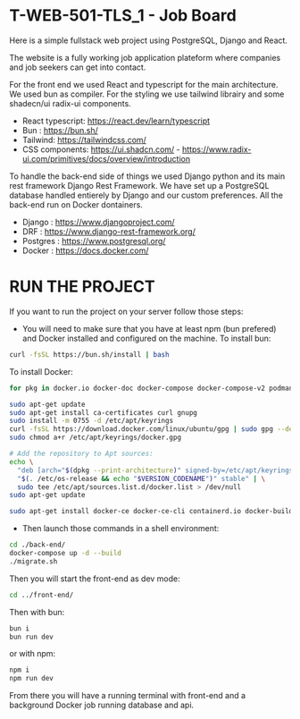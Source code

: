 # T-WEB-501-TLS_1 - Job Board

Here is a simple fullstack web project using PostgreSQL, Django and React.

The website is a fully working job application plateform where companies and job seekers can get into contact.

For the front end we used React and typescript for the main architecture. We used bun as compiler. For the styling we use tailwind librairy and some shadecn/ui radix-ui components.

  - React typescript: https://react.dev/learn/typescript
  - Bun : https://bun.sh/
  - Tailwind: https://tailwindcss.com/
  - CSS components: https://ui.shadcn.com/ - https://www.radix-ui.com/primitives/docs/overview/introduction

To handle the back-end side of things we used Django python and its main rest framework Django Rest Framework. We have set up a PostgreSQL database handled entierely by Django and our custom preferences. 
All the back-end run on Docker dontainers.

  - Django : https://www.djangoproject.com/
  - DRF : https://www.django-rest-framework.org/
  - Postgres : https://www.postgresql.org/
  - Docker : https://docs.docker.com/




# RUN THE PROJECT

If you want to run the project on your server follow those steps:

- You will need to make sure that you have at least npm (bun prefered) and Docker installed and configured on the machine.
To install bun:
```bash
curl -fsSL https://bun.sh/install | bash
```

To install Docker:
```bash
for pkg in docker.io docker-doc docker-compose docker-compose-v2 podman-docker containerd runc; do sudo apt-get remove $pkg; done

sudo apt-get update
sudo apt-get install ca-certificates curl gnupg
sudo install -m 0755 -d /etc/apt/keyrings
curl -fsSL https://download.docker.com/linux/ubuntu/gpg | sudo gpg --dearmor -o /etc/apt/keyrings/docker.gpg
sudo chmod a+r /etc/apt/keyrings/docker.gpg

# Add the repository to Apt sources:
echo \
  "deb [arch="$(dpkg --print-architecture)" signed-by=/etc/apt/keyrings/docker.gpg] https://download.docker.com/linux/ubuntu \
  "$(. /etc/os-release && echo "$VERSION_CODENAME")" stable" | \
  sudo tee /etc/apt/sources.list.d/docker.list > /dev/null
sudo apt-get update

sudo apt-get install docker-ce docker-ce-cli containerd.io docker-buildx-plugin docker-compose-plugin

```


- Then launch those commands in a shell environment:

```bash
cd ./back-end/
docker-compose up -d --build
./migrate.sh
```

Then you will start the front-end as dev mode:

```bash
cd ../front-end/
```
Then with bun:
```bash
bun i
bun run dev
```
or with npm:
```bash
npm i
npm run dev
```

From there you will have a running terminal with front-end and a background Docker job running database and api.
